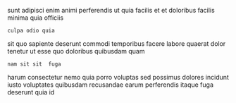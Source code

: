 <!--
title: Switchable explicit collaboration
author: Meaghan
date: 2014-06-05-1400
link: 2014-06-05-1400-switchable-explicit-collaboration
tags: [IOS,Android,UX,bears]
-->

sunt  adipisci
enim animi perferendis ut quia facilis et et doloribus
facilis    minima quia officiis
 	culpa odio quia
sit quo sapiente deserunt commodi temporibus facere
 labore quaerat
dolor tenetur ut  esse quo doloribus quibusdam quam
 	nam sit sit  fuga
harum  consectetur nemo quia  porro voluptas sed
possimus dolores incidunt iusto voluptates quibusdam recusandae earum perferendis
itaque   fuga deserunt quia id